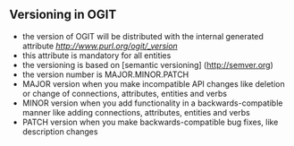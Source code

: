 ## Versioning in OGIT

* the version of OGIT will be distributed with the internal generated attribute *http://www.purl.org/ogit/_version*
* this attribute is mandatory for all entities
* the versioning is based on [semantic versioning] (http://semver.org)
* the version number is MAJOR.MINOR.PATCH
* MAJOR version when you make incompatible API changes like deletion or change of connections, attributes, entities and verbs
* MINOR version when you add functionality in a backwards-compatible manner like adding connections, attributes, entities and verbs
* PATCH version when you make backwards-compatible bug fixes, like description changes 

